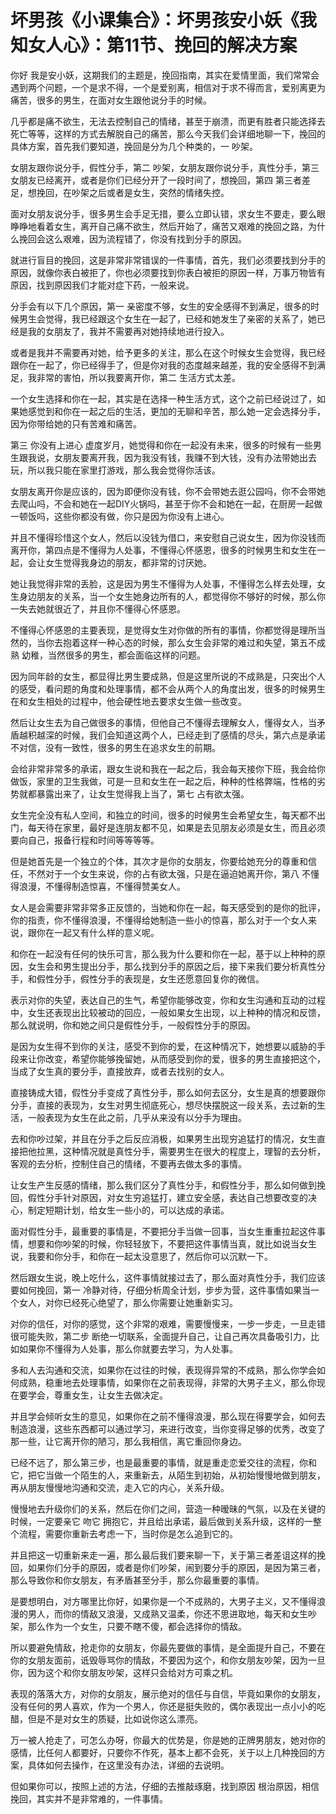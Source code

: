 # 坏男孩《小课集合》：坏男孩安小妖《我知女人心》：第11节、挽回的解决方案

你好 我是安小妖，这期我们的主题是，挽回指南，其实在爱情里面，我们常常会遇到两个问题，一个是求不得，一个是爱别离，相信对于求不得而言，爱别离更为痛苦，很多的男生，在面对女生跟他说分手的时候。

几乎都是痛不欲生，无法去控制自己的情绪，甚至于崩溃，而更有胜者只能选择去死亡等等，这样的方式去解脱自己的痛苦，那么今天我们会详细地聊一下，挽回的具体方案，首先我们要知道，挽回是分为几个种类的，一 吵架。

女朋友跟你说分手，假性分手，第二 吵架，女朋友跟你说分手，真性分手，第三 女朋友已经离开，或者是你们已经分开了一段时间了，想挽回，第四 第三者差足，想挽回，在吵架之后或者是女生，突然的情绪失控。

面对女朋友说分手，很多男生会手足无措，要么立即认错，求女生不要走，要么眼睁睁地看着女生，离开自己痛不欲生，然后开始了，痛苦又艰难的挽回之路，为什么挽回会这么艰难，因为流程错了，你没有找到分手的原因。

就进行盲目的挽回，这是非常非常错误的一件事情，首先，我们必须要找到分手的原因，就像你表白被拒了，你也必须要找到你表白被拒的原因一样，万事万物皆有原因，找到原因我们才能对症下药，一般来说。

分手会有以下几个原因，第一 亲密度不够，女生的安全感得不到满足，很多的时候男生会觉得，我已经跟这个女生在一起了，已经和她发生了亲密的关系了，她已经是我的女朋友了，我并不需要再对她持续地进行投入。

或者是我并不需要再对她，给予更多的关注，那么在这个时候女生会觉得，我已经跟你在一起了，你已经得手了，但是你对我的态度越来越差，我的安全感得不到满足，我非常的害怕，所以我要离开你，第二 生活方式太差。

一个女生选择和你在一起，其实是在选择一种生活方式，这个之前已经说过了，如果她感觉到和你在一起之后的生活，更加的无聊和辛苦，那么她一定会选择分手，因为你带给她的只有苦难和痛苦。

第三 你没有上进心 虚度岁月，她觉得和你在一起没有未来，很多的时候有一些男生跟我说，女朋友要离开我，因为我没有钱，我赚不到大钱，没有办法带她出去玩，所以我只能在家里打游戏，那么我会觉得你活该。

女朋友离开你是应该的，因为即便你没有钱，你不会带她去逛公园吗，你不会带她去爬山吗，不会和她在一起DIY火锅吗，甚至于你不会和她在一起，在厨房一起做一顿饭吗，这些你都没有做，你只是因为你没有上进心。

并且不懂得珍惜这个女人，然后以没钱为借口，来安慰自己说女生，因为你没钱而离开你，第四点是不懂得为人处事，不懂得心怀感恩，很多的时候男生和女生在一起，会让女生觉得我身边的朋友，都非常的讨厌她。

她让我觉得非常的丢脸，这是因为男生不懂得为人处事，不懂得怎么样去处理，女生身边朋友的关系，当一个女生她身边所有的人，都觉得你不够好的时候，那么你一失去她就很近了，并且你不懂得心怀感恩。

不懂得心怀感恩的主要表现，是觉得女生对你做的所有的事情，你都觉得是理所当然的，当你去抱着这样一种心态的时候，那么女生会非常的难过和失望，第五不成熟 幼稚，当然很多的男生，都会面临这样的问题。

因为同年龄的女生，都显得比男生要成熟，但是这里所说的不成熟是，只突出个人的感受，看问题的角度和处理事情，都不会从两个人的角度出发，很多的时候男生在和女生相处的过程中，他会硬性地去要求女生做一些改变。

然后让女生去为自己做很多的事情，但他自己不懂得去理解女人，懂得女人，当矛盾越积越深的时候，我们会知道这两个人，已经走到了感情的尽头，第六点是承诺不对信，没有一致性，很多的男生在追求女生的前期。

会给非常非常多的承诺，跟女生说和我在一起之后，我会每天接你下班，我会给你做饭，家里的卫生我做，可是一旦和女生在一起之后，种种的性格弊端，性格的劣势就都暴露出来了，让女生觉得我上当了，第七 占有欲太强。

女生完全没有私人空间，和独立的时间，很多的时候男生会希望女生，每天都不出门，每天待在家里，最好是连朋友都不见，如果是去见朋友必须是女生，而且必须要向自己，报备行程和时间等等等等。

但是她首先是一个独立的个体，其次才是你的女朋友，你要给她充分的尊重和信任，不然对于一个女生来说，你的占有欲太强，只是在逼迫她离开你，第八 不懂得浪漫，不懂得制造惊喜，不懂得赞美女人。

女人是会需要非常非常多正反馈的，当她和你在一起，每天感受到的是你的批评，你的指责，你不懂得浪漫，不懂得给她制造一些小的惊喜，那么对于一个女人来说，跟你在一起又有什么样的意义呢。

和你在一起没有任何的快乐可言，那么我为什么要和你在一起，基于以上种种的原因，女生会和男生提出分手，那么找到分手的原因之后，接下来我们要分析真性分手，和假性分手，假性分手的表现是，女生还愿意回复你的微信。

表示对你的失望，表达自己的生气，希望你能够改变，你和女生沟通和互动的过程中，女生还表现出比较被动的回应，一般如果女生出现，以上种种的情况和反馈，那么就说明，你和她之间只是假性分手，一般假性分手的原因。

是因为女生得不到你的关注，感受不到你的爱，在这种情况下，她想要以威胁的手段来让你改变，希望你能够挽留她，从而感受到你的爱，很多的男生直接把这个，当成了女生真的要分手，直接放弃，或者去找别的女人。

直接铸成大错，假性分手变成了真性分手，那么如何去区分，女生是真的想要跟你分手，直接的表现为，女生对男生彻底死心，想尽快摆脱这一段关系，去过新的生活，一般表现为女生在此之前，几乎从来没有以分手为理由。

去和你吵过架，并且在分手之后反应消极，如果男生出现穷追猛打的情况，女生直接把他拉黑，这种情况就是真性分手，需要男生在很大的程度上，理智的去分析，客观的去分析，控制住自己的情绪，不要再去做太多的事情。

让女生产生反感的情绪，那么我们区分了真性分手，和假性分手，那么如何做到挽回，假性分手针对原因，对女生穷追猛打，建立安全感，表达自己想要改变的决心，制定短期计划，给女生一些小的，可以达成的承诺。

面对假性分手，最重要的事情是，不要把分手当做一回事，当女生重重拉起这件事情，想要和你吵架的时候，你轻轻放下，不要把这件事情当真，就比如说当女生说，我要和你分手，和你在一起太没意思了，然后你可以沉默一下。

然后跟女生说，晚上吃什么，这件事情就接过去了，那么面对真性分手，我们应该要如何挽回，第一 冷静对待，仔细分析周全计划，步步为营，这件事情如果当一个女人，对你已经死心绝望了，那么你需要让她重新实习。

对你的信任，对你的感觉，这个非常的艰难，需要慢慢来，一步一步走，一旦走错很可能失败，第二步 断绝一切联系，全面提升自己，让自己再次具备吸引力，比如如果你不懂得为人处事，那么你就要去学习，为人处事。

多和人去沟通和交流，如果你在过往的时候，表现得异常的不成熟，那么你学会如何成熟，稳重地去处理事情，如果你在之前表现得，非常的大男子主义，那么你现在要学会，尊重女生，让女生去做决定。

并且学会倾听女生的意见，如果你在之前不懂得浪漫，那么现在得要学会，如何去制造浪漫，这些东西都可以通过学习，来进行改变，当你变得足够的优秀，改变了那一些，让它离开你的陋习，那么我相信，离它重回你身边。

已经不远了，那么第三步，也是最重要的事情，就是重走恋爱交往的流程，你和它，把它当做一个陌生的人，来重新去，从陌生到初始，从初始慢慢地做到朋友，再从朋友慢慢地沟通和交流，走入它的内心，关系升级。

慢慢地去升级你们的关系，然后在你们之间，营造一种暧昧的气氛，以及在关键的时候，一定要亲它 吻它 拥抱它，并且给出承诺，最后做到关系升级，这样的一整个流程，需要你重新去考虑一下，当时你是怎么追到它的。

并且把这一切重新来走一遍，那么最后我们要来聊一下，关于第三者差诅这样的挽回，如果你们分手的原因，或者是你们吵架，闹到要分手的原因，是因为第三者，那么导致你和你女朋友，有矛盾甚至分手，那么你最重要的事情。

是要想明白，对方哪里比你好，如果你是一个不成熟的，大男子主义，又不懂得浪漫的男人，而你的情敌又浪漫，又成熟又温柔，你还不思进取地，每天和女生吵架，那么作为一个女生，只要不瞎不傻，都会选择你的情敌。

所以要避免情敌，抢走你的女朋友，你最先要做的事情，是全面提升自己，不要在你的女朋友面前，诋毁辱骂你的情敌，不要因为这个，和你女朋友吵架，因为一旦你，因为这个和你女朋友吵架，这样只会给对方可乘之机。

表现的落落大方，对你的女朋友，展示绝对的信任与自信，毕竟如果你的女朋友，没有任何的男人喜欢，作为一个男人，你还是挺失败的，偶尔表现出一点小小的吃醋，但是不是对女生的质疑，比如说你这么漂亮。

万一被人抢走了，可怎么办呀，你最大的优势是，你是她的正牌男朋友，她对你的感情，比任何人都要好，只要你不作死，基本上都不会死，关于以上几种挽回的方案，具体如何去操作，在这里没有办法，详细的去说明。

但如果你可以，按照上述的方法，仔细的去推敲琢磨，找到原因 根治原因，相信挽回，其实并不是非常难的，一件事情。